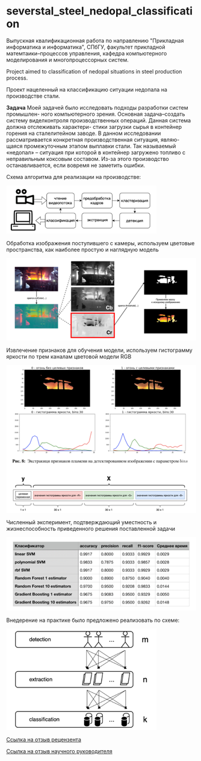 # severstal_steel_nedopal_classification
Выпускная квалификационная работа по направлению "Прикладная информатика и информатика", СПбГУ, факультет прикладной матемтаики–процессов управления, кафедра компьютерного моделирования и многопроцессорных систем.

Project aimed to classification of nedopal situations in steel production process. 

Проект нацеленный на классификацию ситуации недопала на производстве стали.

**Задача**
Моей задачей было исследовать подходы разработки систем промышлен- ного компьютерного зрения. Основная задача–создать систему виделконтроля производственных операций. Данная система должна отслеживать характери- стики загрузки сырья в контейнер горения на сталелитейном заводе. В данном исследовании рассматривается конкретная производственная ситуация, являю- щаяся промежуточным этапом выплавки стали. Так называемый «недопал» – ситуация при которой в контейнер загружено топливо с неправильным коксовым составом. Из-за этого производство останавливается, если вовремя не заметить ошибки.

Схема алгоритма для реализации на производстве:

<img src="https://github.com/buchacha/severstal_steel_nedopal_classification/blob/master/scheme.png" width="400" />

Обработка изображения поступившего с камеры, используем цветовые пространства, как наиболее простую и наглядную модель

<img src="https://github.com/buchacha/severstal_steel_nedopal_classification/blob/master/modification.png" width="600" />

Извлечение признаков для обучения модели, используем гистограмму яркости по трем каналам цветовой модели RGB

<img src="https://github.com/buchacha/severstal_steel_nedopal_classification/blob/master/extraction.png" width="600" />

Численный эксперимент, подтверждающий уместность и жизнеспособность приведенного решения поставленной задачи

<img src="https://github.com/buchacha/severstal_steel_nedopal_classification/blob/master/result.png" width="600" />

Внедерение на практике было предложено реализовать по схеме:

<img src="https://github.com/buchacha/severstal_steel_nedopal_classification/blob/master/conclude.png" width="400" />

[Ссылка на отзыв рецензента](РецензияКрасильников20.pdf)

[Ссылка на отзыв научного руководителя](Отзыв_ВКР_Красильников.pdf)

